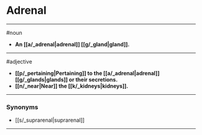 # Adrenal
---
#noun
- **An [[a/_adrenal|adrenal]] [[g/_gland|gland]].**
---
#adjective
- **[[p/_pertaining|Pertaining]] to the [[a/_adrenal|adrenal]] [[g/_glands|glands]] or their secretions.**
- **[[n/_near|Near]] the [[k/_kidneys|kidneys]].**
---
### Synonyms
- [[s/_suprarenal|suprarenal]]
---
